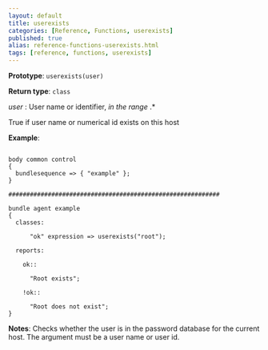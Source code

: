 ```yaml
---
layout: default
title: userexists
categories: [Reference, Functions, userexists]
published: true
alias: reference-functions-userexists.html
tags: [reference, functions, userexists]
---
```


**Prototype**: `userexists(user)`

**Return type**: `class`

  
 *user* : User name or identifier, *in the range* .\*

True if user name or numerical id exists on this host

**Example**:

```cf3

body common control
{
  bundlesequence => { "example" };
}

###########################################################

bundle agent example
{     
  classes:

      "ok" expression => userexists("root");

  reports:

    ok::

      "Root exists";

    !ok::

      "Root does not exist";
}

```

**Notes**:
Checks whether the user is in the password database for the current host. The
argument must be a user name or user id.
